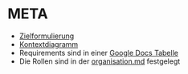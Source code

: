 # META

* [Zielformulierung](zielformulierung.md)
* [Kontextdiagramm](context_diagram.svg)
* Requirements sind in einer [Google Docs Tabelle](https://docs.google.com/spreadsheets/d/1SoyXugix6je0kMOnhdjpEJgAKbS0o_ODnq5jCw7JaLQ/edit#gid=0)
* Die Rollen sind in der [organisation.md](organisation.md) festgelegt
